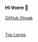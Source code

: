 ### Hi there 👋

<!--
**giorgio-modeo/giorgio-modeo** is a ✨ _special_ ✨ repository because its `README.md` (this file) appears on your GitHub profile.

Here are some ideas to get you started:

- 🔭 I’m currently working on ...
- 🌱 I’m currently learning ...
- 👯 I’m looking to collaborate on ...
- 🤔 I’m looking for help with ...
- 💬 Ask me about ...
- 📫 How to reach me: ...
- 😄 Pronouns: ...
- ⚡ Fun fact: ...
-->
[GitHub Streak](http://github-readme-streak-stats.herokuapp.com?user=giorgio-modeo&theme=dark&background=000000)
#
[Top Langs](https://github-readme-stats.vercel.app/api/top-langs/?username=giorgio-modeo&layout=compact&theme=vision-friendly-dark)
